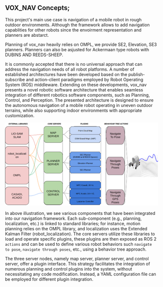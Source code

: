 
## VOX_NAV Concepts;

This project's main use case is navigation of a mobile robot in rough outdoor environments. Although the framework allows to add navigation capablities for other robots since the envoirment 
representation and planners are abstarct.

Planning of vox_nav heavily relies on OMPL, we provide SE2, Elevation, SE3 planners. Planners can also be asjusted for Ackermaan type robots with DUBINS AND REEDS-SHEEP.

It is commonly accepted that there is no universal approach that can address the navigation needs of all robot platforms. A number of established architectures have been developed based on the publish-subscribe and action-client paradigms employed by Robot Operating System (ROS) middleware. Extending on these developments, vox_nav presents a novel robotic software architecture that enables seamless integration of different robotics software components, such as Planning, Control, and Perception. The presented architecture is designed to ensure the autonomous navigation of a mobile robot operating in uneven outdoor terrains, while also supporting indoor environments with appropriate customization.  


![Screenshot](pics/framework.png)


In above illustration, we see various components that have been integrated into our navigation framework. Each sub-component (e.g., planning, localization, etc.) is linked to standard libraries; for instance, motion planning relies on the OMPL library, and localization uses the Extended Kalman Filter (robot_localization). The core servers utilize these libraries to load and operate specific plugins, these plugins are then exposed as ROS 2 `actions` and can be used to define various robot behaviors such `navigate to pose`, `navigate through poses`, etc., using a behavior tree approach.

The three server nodes, namely map server, planner server, and control server, offer
a plugin interface. This strategy facilitates the integration of numerous planning and control plugins into the system, without necessitating any code modification. Instead, a YAML configuration file can be employed for different plugin integration.